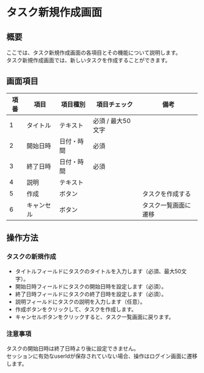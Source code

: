 # タスク新規作成画面
## 概要
ここでは、タスク新規作成画面の各項目とその機能について説明します。  
タスク新規作成画面では、新しいタスクを作成することができます。

## 画面項目
| 項番 | 項目    | 項目種別  | 項目チェック      | 備考         |
|----|-------|-------|-------------|------------|
| 1  | タイトル  | テキスト  | 必須 / 最大50文字 |            |
| 2  | 開始日時  | 日付・時間 | 必須          |            |
| 3  | 終了日時  | 日付・時間 | 必須          |            |
| 4  | 説明    | テキスト  |             |            |
| 5  | 作成    | ボタン   |             | タスクを作成する   |
| 6  | キャンセル | ボタン   |             | タスク一覧画面に遷移 |

## 操作方法
### タスクの新規作成
- タイトルフィールドにタスクのタイトルを入力します（必須、最大50文字）。
- 開始日時フィールドにタスクの開始日時を設定します（必須）。
- 終了日時フィールドにタスクの終了日時を設定します（必須）。
- 説明フィールドにタスクの説明を入力します（任意）。
- 作成ボタンをクリックして、タスクを作成します。
- キャンセルボタンをクリックすると、タスク一覧画面に戻ります。

### 注意事項
タスクの開始日時は終了日時より後に設定できません。  
セッションに有効なuserIdが保存されていない場合、操作はログイン画面に遷移します。
